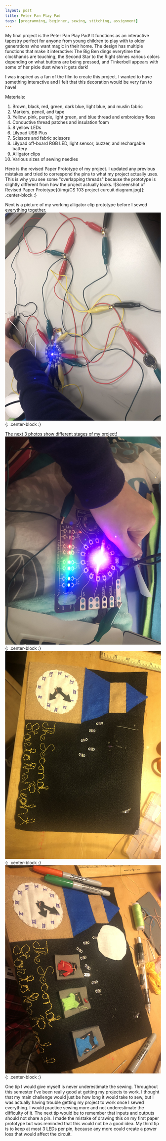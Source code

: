 ```yaml
---
layout: post
title: Peter Pan Play Pad
tags: [programming, beginner, sewing, stitching, assignment]
---
```

My final project is the Peter Pan Play Pad!
It functions as an interactive tapestry perfect for anyone from young children to play with to older generations who want magic in their home.
The design has multiple functions that make it interactive:
The Big Ben dings everytime the clockhands are touching,
the Second Star to the Right shines various colors depending on what buttons are being pressed,
and Tinkerbell appears with some of her pixie dust when it gets dark!

I was inspired as a fan of the film to create this project.
I wanted to have something interactive and I felt that this decoration would be very fun to have!

Materials:
1) Brown, black, red, green, dark blue, light blue, and muslin fabric
2) Markers, pencil, and tape
3) Yellow, pink, purple, light green, and blue thread and embroidery floss
4) Conductive thread patches and insulation foam
5) 8 yellow LEDs
6) Lilypad USB Plus
7) Scissors and fabric scissors
8) Lilypad off-board RGB LED, light sensor, buzzer, and rechargable battery
9) Alligator clips
10) Various sizes of sewing needles

Here is the revised Paper Prototype of my project.
I updated any previous mistakes and tried to correspond the pins to what my project actually uses.
This is why you see some "overlapping threads" because the prototype is slightly different from how the project actually looks.
![Screenshot of Revised Paper Prototype](/img/CS 103 project curcuit diagram.jpg){: .center-block :}

Next is a picture of my working alligator clip prototype before I sewed everything together.
![Working Alligator Clip Prototype](/img/IMG_0816.JPG){: .center-block :}

The next 3 photos show different stages of my project!
![Stage 1](/img/IMG_0814.JPG){: .center-block :}
![Stage 2](/img/IMG_0817.JPG){: .center-block :}
![Stage 3](/img/IMG_0819.JPG){: .center-block :}

One tip I would give myself is never underestimate the sewing.
Throughout this semester I've been really good at getting my projects to work.
I thought that my main challenge would just be how long it would take to sew, but I was actually having trouble getting my project to work once I sewed everything.
I would practice sewing more and not underestimate the difficulty of it.
The next tip would be to remember that inputs and outputs should not share a pin.
I made the mistake of drawing this on my first paper prototype but was reminded that this would not be a good idea.
My third tip is to keep at most 3 LEDs per pin, because any more could create a power loss that would affect the circuit.
